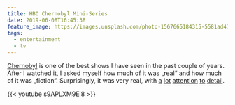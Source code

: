 ```yaml
---
title: HBO Chernobyl Mini-Series
date: 2019-06-08T16:45:38
feature_image: https://images.unsplash.com/photo-1567665184315-5581ad476373?crop=entropy&cs=tinysrgb&fit=max&fm=jpg&ixid=MnwxMTc3M3wwfDF8c2VhcmNofDExfHxjaGVybm9ieWx8ZW58MHx8fHwxNjE2Mjg0OTM3&ixlib=rb-1.2.1&q=80&w=2000
tags:
  - entertainment
  - tv
---
```


[Chernobyl](https://www.hbo.com/chernobyl) is one of the best shows I have seen in the past couple of years. After I watched it, I asked myself how much of it was „real“ and how much of it was „fiction“. Surprisingly, it was very real, with [a](https://threadreaderapp.com/thread/1132029943297265664.html) [lot](https://threadreaderapp.com/thread/1132362644848033792.html) [attention](https://threadreaderapp.com/thread/1132630861600444416.html) [to](https://threadreaderapp.com/thread/1133199099640074247.html) [detail](https://threadreaderapp.com/thread/1135689238597574656.html).

{{< youtube s9APLXM9Ei8 >}}
